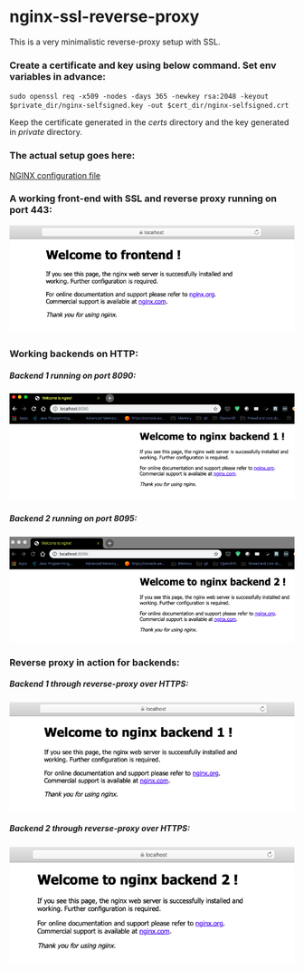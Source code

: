 # nginx-ssl-reverse-proxy

This is a very minimalistic reverse-proxy setup with SSL.

### Create a certificate and key using below command. Set env variables in advance:

```
sudo openssl req -x509 -nodes -days 365 -newkey rsa:2048 -keyout $private_dir/nginx-selfsigned.key -out $cert_dir/nginx-selfsigned.crt
```

Keep the certificate generated in the *certs* directory and the key generated in *private* directory.

### The actual setup goes here:

[NGINX configuration file](https://github.com/nikhilmone/nginx-ssl-reverse-proxy/blob/master/screenshots/setup/nginx/conf.d/default.conf)

### A working front-end with SSL and reverse proxy running on port 443:

![](https://github.com/nikhilmone/nginx-ssl-reverse-proxy/blob/master/screenshots/frontend.png)

### Working backends on HTTP:

##### Backend 1 running on port 8090:

![](https://github.com/nikhilmone/nginx-ssl-reverse-proxy/blob/master/screenshots/backend1.png)

##### Backend 2 running on port 8095:

![](https://github.com/nikhilmone/nginx-ssl-reverse-proxy/blob/master/screenshots/backend2.png)

### Reverse proxy in action for backends:

##### Backend 1 through reverse-proxy over HTTPS:

![](https://github.com/nikhilmone/nginx-ssl-reverse-proxy/blob/master/screenshots/backend1_https.png)

##### Backend 2 through reverse-proxy over HTTPS:

![](https://github.com/nikhilmone/nginx-ssl-reverse-proxy/blob/master/screenshots/backend2_https.png)
